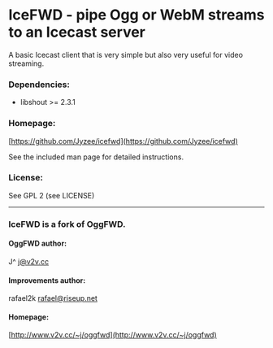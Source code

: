# IceFWD - pipe Ogg or WebM streams to an Icecast server

A basic Icecast client that is very simple but also very useful for video streaming.

### Dependencies:
 - libshout >= 2.3.1

### Homepage:
 [https://github.com/Jyzee/icefwd](https://github.com/Jyzee/icefwd)

See the included man page for detailed instructions.

### License:
 See GPL 2 (see LICENSE)

---

### IceFWD is a fork of OggFWD.

#### OggFWD author:
 J^ <j@v2v.cc>

#### Improvements author:
 rafael2k <rafael@riseup.net>

#### Homepage:
 [http://www.v2v.cc/~j/oggfwd](http://www.v2v.cc/~j/oggfwd)
